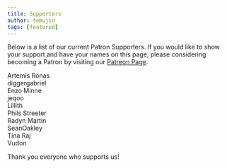 ```yaml
---
title: Supporters
author: temujin
tags: [featured]
---
```

Below is a list of our current Patron Supporters. If you would like to show your support and have your names on this page, please considering becoming a Patron by visiting our [Patreon Page](https://www.patreon.com/SLColonies).

Artemis Ronas<br>
diggergabriel<br>
Enzo Minne<br>
jeqoo<br>
Lillith<br>
Phils Streeter<br>
Radyn Martin<br>
SeanOakley<br>
Tina Raj<br>
Vudon

Thank you everyone who supports us!
